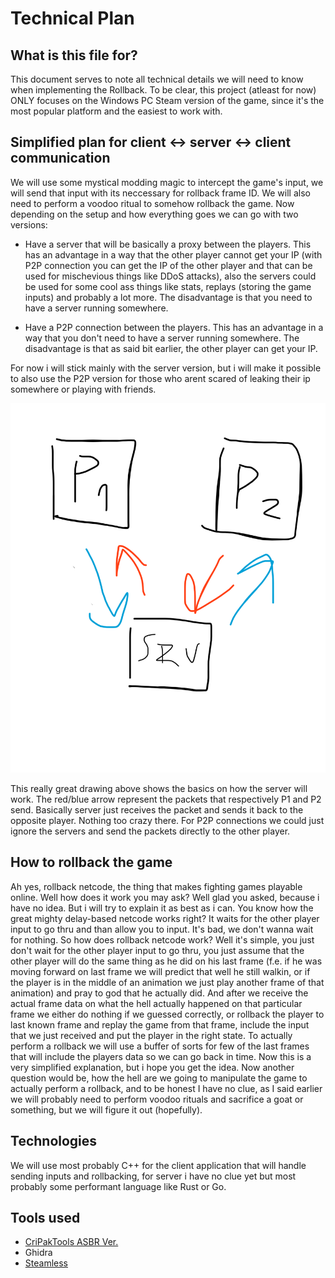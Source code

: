 # Technical Plan

## What is this file for?

This document serves to note all technical details we will need to know when implementing the Rollback.
To be clear, this project (atleast for now) ONLY focuses on the Windows PC Steam version of the game, since it's the most popular platform and the easiest to work with.

## Simplified plan for client <-> server <-> client communication

We will use some mystical modding magic to intercept the game's input, we will send that input with its neccessary for rollback frame ID. We will also need to perform a voodoo ritual to somehow rollback the game. Now depending on the setup and how everything goes we can go with two versions:

- Have a server that will be basically a proxy between the players. This has an advantage in a way that the other player cannot get your IP (with P2P connection you can get the IP of the other player and that can be used for mischevious things like DDoS attacks), also the servers could be used for some cool ass things like stats, replays (storing the game inputs) and probably a lot more. The disadvantage is that you need to have a server running somewhere.

- Have a P2P connection between the players. This has an advantage in a way that you don't need to have a server running somewhere. The disadvantage is that as said bit earlier, the other player can get your IP.

For now i will stick mainly with the server version, but i will make it possible to also use the P2P version for those who arent scared of leaking their ip somewhere or playing with friends.

![really great drawing](./img/serverclient.png)

This really great drawing above shows the basics on how the server will work. The red/blue arrow represent the packets that respectively P1 and P2 send. Basically server just receives the packet and sends it back to the opposite player. Nothing too crazy there.
For P2P connections we could just ignore the servers and send the packets directly to the other player.

## How to rollback the game

Ah yes, rollback netcode, the thing that makes fighting games playable online. Well how does it work you may ask? Well glad you asked, because i have no idea. But i will try to explain it as best as i can.
You know how the great mighty delay-based netcode works right? It waits for the other player input to go thru and than allow you to input. It's bad, we don't wanna wait for nothing. So how does rollback netcode work? Well it's simple, you just don't wait for the other player input to go thru, you just assume that the other player will do the same thing as he did on his last frame (f.e. if he was moving forward on last frame we will predict that well he still walkin, or if the player is in the middle of an animation we just play another frame of that animation) and pray to god that he actually did. And after we receive the actual frame data on what the hell actually happened on that particular frame we either do nothing if we guessed correctly, or rollback the player to last known frame and replay the game from that frame, include the input that we just received and put the player in the right state. To actually perform a rollback we will use a buffer of sorts for few of the last frames that will include the players data so we can go back in time. Now this is a very simplified explanation, but i hope you get the idea. Now another question would be, how the hell are we going to manipulate the game to actually perform a rollback, and to be honest I have no clue, as I said earlier we will probably need to perform voodoo rituals and sacrifice a goat or something, but we will figure it out (hopefully).

## Technologies

We will use most probably C++ for the client application that will handle sending inputs and rollbacking, for server i have no clue yet but most probably some performant language like Rust or Go.

## Tools used

- [CriPakTools ASBR Ver.](https://www.nexusmods.com/jojosbizarreadventureallstarbattler/mods/2)
- Ghidra
- [Steamless](https://github.com/atom0s/Steamless)
